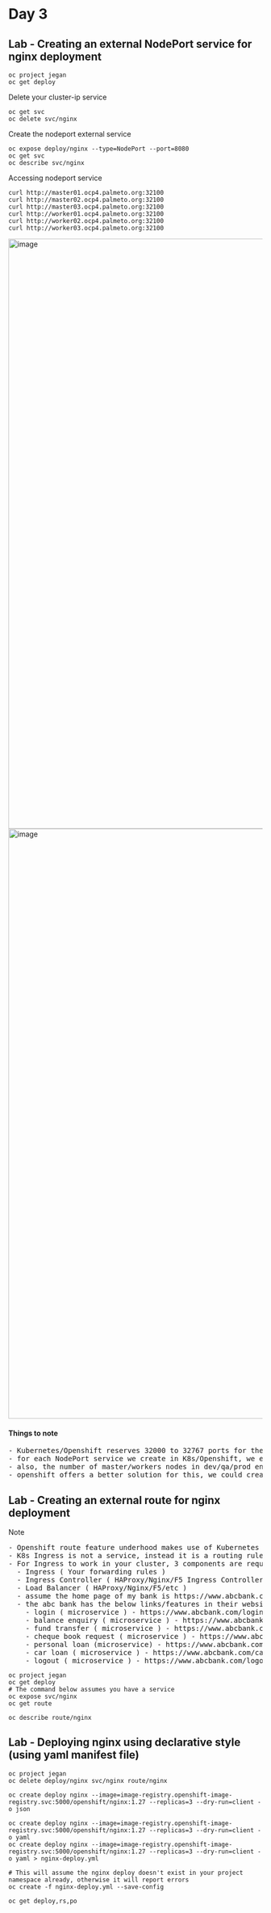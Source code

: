# Day 3

## Lab - Creating an external NodePort service for nginx deployment
```
oc project jegan
oc get deploy
```

Delete your cluster-ip service
```
oc get svc
oc delete svc/nginx
```

Create the nodeport external service
```
oc expose deploy/nginx --type=NodePort --port=8080
oc get svc
oc describe svc/nginx
```

Accessing nodeport service
```
curl http://master01.ocp4.palmeto.org:32100
curl http://master02.ocp4.palmeto.org:32100
curl http://master03.ocp4.palmeto.org:32100
curl http://worker01.ocp4.palmeto.org:32100
curl http://worker02.ocp4.palmeto.org:32100
curl http://worker03.ocp4.palmeto.org:32100
```

<img width="1920" height="1168" alt="image" src="https://github.com/user-attachments/assets/f08884cb-35a8-4149-9d8e-71d27aee71a4" />
<img width="1920" height="1168" alt="image" src="https://github.com/user-attachments/assets/c36bd777-7b67-4242-82da-1d707253a9c3" />

#### Things to note
<pre>
- Kubernetes/Openshift reserves 32000 to 32767 ports for the use of NodePort services
- for each NodePort service we create in K8s/Openshift, we end up opening one port in the range 32000-32767 on all the nodes in your cluster, this leads to security issues
- also, the number of master/workers nodes in dev/qa/prod environment would vary,and the IP address/hostnames of nodes could also vary, hence it is not a scalable/practical approach( not user-friendly )
- openshift offers a better solution for this, we could create a clusterip service and expose a route using the clusterip service, that way there won't be any security issues
</pre>

## Lab - Creating an external route for nginx deployment
Note
<pre>
- Openshift route feature underhood makes use of Kubernetes Ingress
- K8s Ingress is not a service, instead it is a routing rules
- For Ingress to work in your cluster, 3 components are required
  - Ingress ( Your forwarding rules )
  - Ingress Controller ( HAProxy/Nginx/F5 Ingress Controller )
  - Load Balancer ( HAProxy/Nginx/F5/etc )
  - assume the home page of my bank is https://www.abcbank.com
  - the abc bank has the below links/features in their website
    - login ( microservice ) - https://www.abcbank.com/login
    - balance enquiry ( microservice ) - https://www.abcbank.com/balance-enquiry
    - fund transfer ( microservice ) - https://www.abcbank.com/fund-transfer
    - cheque book request ( microservice ) - https://www.abcbank.com/cheque-request
    - personal loan (microservice) - https://www.abcbank.com/personal-loan
    - car loan ( microservice ) - https://www.abcbank.com/car-loan
    - logout ( microservice ) - https://www.abcbank.com/logout
</pre>

```
oc project jegan
oc get deploy
# The command below assumes you have a service 
oc expose svc/nginx
oc get route

oc describe route/nginx
```

## Lab - Deploying nginx using declarative style (using yaml manifest file)
```
oc project jegan
oc delete deploy/nginx svc/nginx route/nginx

oc create deploy nginx --image=image-registry.openshift-image-registry.svc:5000/openshift/nginx:1.27 --replicas=3 --dry-run=client -o json

oc create deploy nginx --image=image-registry.openshift-image-registry.svc:5000/openshift/nginx:1.27 --replicas=3 --dry-run=client -o yaml
oc create deploy nginx --image=image-registry.openshift-image-registry.svc:5000/openshift/nginx:1.27 --replicas=3 --dry-run=client -o yaml > nginx-deploy.yml

# This will assume the nginx deploy doesn't exist in your project namespace already, otherwise it will report errors
oc create -f nginx-deploy.yml --save-config

oc get deploy,rs,po
```

